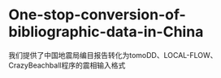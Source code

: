 # One-stop-conversion-of-bibliographic-data-in-China
我们提供了中国地震局编目报告转化为tomoDD、LOCAL-FLOW、CrazyBeachball程序的震相输入格式
